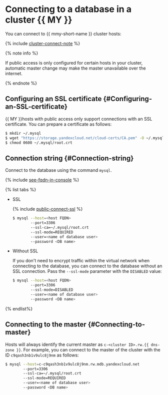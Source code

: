 # Connecting to a database in a cluster {{ MY }}

You can connect to {{ mmy-short-name }} cluster hosts:

{% include [cluster-connect-note](../../_includes/mdb/cluster-connect-note.md) %}

{% note info %}

If public access is only configured for certain hosts in your cluster, automatic master change may make the master unavailable over the internet.

{% endnote %}

## Configuring an SSL certificate {#Configuring-an-SSL-certificate}

{{ MY }}hosts with public access only support connections with an SSL certificate. You can prepare a certificate as follows:


```bash
$ mkdir ~/.mysql
$ wget "https://storage.yandexcloud.net/cloud-certs/CA.pem" -O ~/.mysql/root.crt
$ chmod 0600 ~/.mysql/root.crt
```


## Connection string {#Connection-string}

Connect to the database using the command `mysql`.

{% include [see-fqdn-in-console](../../_includes/mdb/see-fqdn-in-console.md) %}

{% list tabs %}

- SSL

  {% include [public-connect-ssl](../../_includes/mdb/public-connect-ssl.md) %}

  ```bash
  $ mysql --host=<host FQDN>
          --port=3306
          --ssl-ca=~/.mysql/root.crt
          --ssl-mode=REQUIRED
          --user=<name of database user>
          --password <DB name>
  ```

- Without SSL

  If you don't need to encrypt traffic within the virtual network when connecting to the database, you can connect to the database without an SSL connection. Pass the `--ssl-mode` parameter with the `DISABLED` value:

  ```bash
  $ mysql --host=<host FQDN>
          --port=3306
          --ssl-mode=DISABLED
          --user=<name of database user>
          --password <DB name>
  ```

{% endlist%}

## Connecting to the master {#Connecting-to-master}

Hosts will always identify the current master as `c-<cluster ID>.rw.{{ dns-zone }}`. For example, you can connect to the master of the cluster with the ID `c9qash3nb1v9ulc8j9nm` as follows:

```bash
$ mysql --host=c-c9qash3nb1v9ulc8j9nm.rw.mdb.yandexcloud.net
        --port=3306
        --ssl-ca=~/.mysql/root.crt
        --ssl-mode=REQUIRED
        --user=<name of database user>
        --password <DB name>
```

